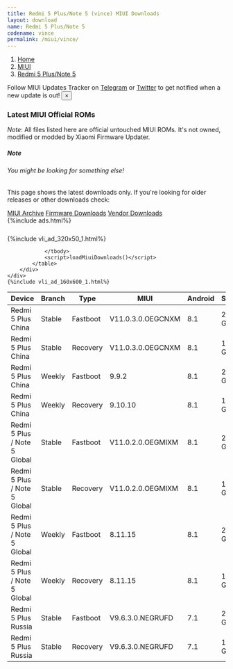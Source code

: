 ```yaml
---
title: Redmi 5 Plus/Note 5 (vince) MIUI Downloads
layout: download
name: Redmi 5 Plus/Note 5
codename: vince
permalink: /miui/vince/
---
```

<nav aria-label="breadcrumb">
    <ol class="breadcrumb">
        <li class="breadcrumb-item"><a href="/">Home</a></li>
        <li class="breadcrumb-item"><a href="/miui/">MIUI</a></li>
        <li class="breadcrumb-item active" aria-current="page"><a href="/miui/vince/">Redmi 5 Plus/Note 5</a></li>
    </ol>
</nav>
<div class="alert alert-primary alert-dismissible fade show" role="alert">
    Follow MIUI Updates Tracker on <a href="https://t.me/MIUIUpdatesTracker" class="alert-link">Telegram</a>
     or <a href="https://twitter.com/MiFwUpdater" class="alert-link">Twitter</a> to get notified when a new update is out!
    <button type="button" class="close" data-dismiss="alert" aria-label="Close">
        <span aria-hidden="true">&times;</span>
    </button>
</div>

### Latest MIUI Official ROMs
*Note*: All files listed here are official untouched MIUI ROMs. It's not owned, modified or modded by Xiaomi Firmware Updater.
<div class="card">
  <div class="card-body">
    <h5 class="card-title">Note</h5>
    <h6 class="card-subtitle mb-2 text-muted">You might be looking for something else!</h6>
    <p class="card-text">This page shows the latest downloads only.
     If you're looking for older releases or other downloads check:</p>
    <a href="/archive/miui/vince/" class="card-link">MIUI Archive</a>
    <a href="/firmware/vince/" class="card-link">Firmware Downloads</a>
    <a href="/vendor/vince/" class="card-link">Vendor Downloads</a>
  </div>
</div>
{%include ads.html%}
<div class="row justify-content-center">
    <div class="col-10">
        <div class="table-responsive-md" style="margin-top: 25px;">
            {%include vli_ad_320x50_1.html%}
            <table id="miui" class="display dt-responsive nowrap compact table table-striped table-hover table-sm">
                <thead class="thead-dark">
                    <tr>
                        <th data-ref="device">Device</th>
                        <th data-ref="branch">Branch</th>
                        <th data-ref="type">Type</th>
                        <th data-ref="miui">MIUI</th>
                        <th data-ref="android">Android</th>
                        <th data-ref="size">Size</th>
                        <th data-ref="size">Date</th>
                        <th data-ref="link">Link</th>
                    </tr>
                </thead>
                <tbody>
                <tr><td>Redmi 5 Plus China</td><td>Stable</td><td>Fastboot</td><td>V11.0.3.0.OEGCNXM</td><td>8.1</td><td>2.2 GB</td><td>2019-11-18</td><td><a href="/miui/vince/stable/V11.0.3.0.OEGCNXM/">Download</a></td></tr>
<tr><td>Redmi 5 Plus China</td><td>Stable</td><td>Recovery</td><td>V11.0.3.0.OEGCNXM</td><td>8.1</td><td>1.6 GB</td><td>2019-11-27</td><td><a href="/miui/vince/stable/V11.0.3.0.OEGCNXM/">Download</a></td></tr>
<tr><td>Redmi 5 Plus China</td><td>Weekly</td><td>Fastboot</td><td>9.9.2</td><td>8.1</td><td>2.2 GB</td><td>2019-09-02</td><td><a href="/miui/vince/weekly/9.9.2/">Download</a></td></tr>
<tr><td>Redmi 5 Plus China</td><td>Weekly</td><td>Recovery</td><td>9.10.10</td><td>8.1</td><td>1.6 GB</td><td>2019-10-10</td><td><a href="/miui/vince/weekly/9.10.10/">Download</a></td></tr>
<tr><td>Redmi 5 Plus / Note 5 Global</td><td>Stable</td><td>Fastboot</td><td>V11.0.2.0.OEGMIXM</td><td>8.1</td><td>2.0 GB</td><td>2019-11-08</td><td><a href="/miui/vince/stable/V11.0.2.0.OEGMIXM/">Download</a></td></tr>
<tr><td>Redmi 5 Plus / Note 5 Global</td><td>Stable</td><td>Recovery</td><td>V11.0.2.0.OEGMIXM</td><td>8.1</td><td>1.5 GB</td><td>2019-11-20</td><td><a href="/miui/vince/stable/V11.0.2.0.OEGMIXM/">Download</a></td></tr>
<tr><td>Redmi 5 Plus / Note 5 Global</td><td>Weekly</td><td>Fastboot</td><td>8.11.15</td><td>8.1</td><td>2.1 GB</td><td>2018-11-16</td><td><a href="/miui/vince/weekly/8.11.15/">Download</a></td></tr>
<tr><td>Redmi 5 Plus / Note 5 Global</td><td>Weekly</td><td>Recovery</td><td>8.11.15</td><td>8.1</td><td>1.6 GB</td><td>2018-11-16</td><td><a href="/miui/vince/weekly/8.11.15/">Download</a></td></tr>
<tr><td>Redmi 5 Plus Russia</td><td>Stable</td><td>Fastboot</td><td>V9.6.3.0.NEGRUFD</td><td>7.1</td><td>2.3 GB</td><td>2018-08-08</td><td><a href="/miui/vince/stable/V9.6.3.0.NEGRUFD/">Download</a></td></tr>
<tr><td>Redmi 5 Plus Russia</td><td>Stable</td><td>Recovery</td><td>V9.6.3.0.NEGRUFD</td><td>7.1</td><td>1.6 GB</td><td>2018-07-09</td><td><a href="/miui/vince/stable/V9.6.3.0.NEGRUFD/">Download</a></td></tr>

                </tbody>
                <script>loadMiuiDownloads()</script>
            </table>
        </div>
    </div>
    {%include vli_ad_160x600_1.html%}
</div>

